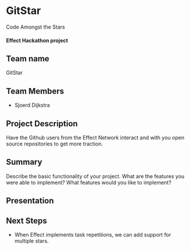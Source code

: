 # GitStar

Code Amongst the Stars

#### Effect Hackathon project

## Team name

GitStar

## Team Members

- Sjoerd Dijkstra

## Project Description

Have the Github users from the Effect Network interact and with you open source repositories to get more traction.

## Summary

Describe the basic functionality of your project. What are the features you were able to implement? What features would you like to implement?

## Presentation



## Next Steps

- When Effect implements task repetitions, we can add support for multiple stars.
